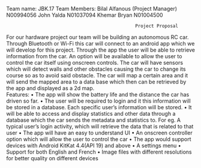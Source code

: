 Team name:      JBK.17
Team Members:	  Bilal Alfanous	(Project Manager)	N00994056
                John Yalda				N01037094
                Khemar Bryan 			N01004500

                                                    Project Proposal


For our hardware project our team will be building an autonomous RC car. Through Bluetooth or Wi-Fi this car will connect to an android app which we will develop for this project. Through the app the user will be able to retrieve information from the car. An option will be available to allow the user to control the car itself using onscreen controls. The car will have sensors which will detect walls and other obstacles causing the car to change its course so as to avoid said obstacle. The car will map a certain area and it will send the mapped area to a data base which then can be retrieved by the app and displayed as a 2d map.  
Features:
  •	 The app will show the battery life and the distance the car has driven so far.
  •	The user will be required to login and it this information will be stored in a database. Each specific user’s information will be stored.
  •	It will be able to access and display statistics and other data through a database which the car sends the metadata and statistics to. For eg. A typical user’s login activity, which will retrieve the data that is related to that user 
  •	The app will have an easy to understand UI
  •	An onscreen controller option which will allow the user to control the car
  •	The app would support devices with Android KitKat 4.4(API 19) and above
  •	A settings menu
  •	Support for both English and French
  •	Image files with different resolutions for better quality on different devices 






